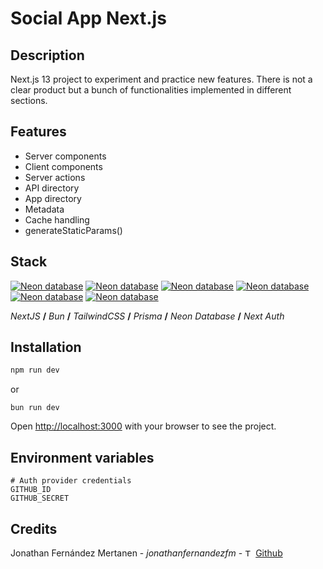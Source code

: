 # Social App Next.js

## Description

Next.js 13 project to experiment and practice new features. There is not a clear product but a bunch of functionalities implemented in different sections.

## Features
* Server components
* Client components
* Server actions
* API directory
* App directory
* Metadata
* Cache handling
* generateStaticParams()

## Stack

[![Neon database](https://i.ibb.co/7pYkYqX/68747470733a2f2f7376676c2e76657263656c2e6170702f6c6962726172792f6e6578746a732e737667.png)](https://nextjs.org/)
[![Neon database](https://i.ibb.co/QmPCsvP/68747470733a2f2f7376676c2e76657263656c2e6170702f6c6962726172792f62756e2e737667.png)](https://nextjs.org/) 
[![Neon database](https://i.ibb.co/f2C9XwW/68747470733a2f2f7376676c2e76657263656c2e6170702f6c6962726172792f7461696c77696e646373732e737667.png)](https://nextjs.org/)
[![Neon database](https://i.ibb.co/vHDLJZK/68747470733a2f2f7376676c2e76657263656c2e6170702f6c6962726172792f707269736d612e737667.png)](https://nextjs.org/) 
[![Neon database](https://i.ibb.co/XLrcrsJ/68747470733a2f2f6e656f6e2e746563682f66617669636f6e2f66617669636f6e2e706e67.png)](https://nextjs.org/) 
[![Neon database](https://i.ibb.co/hsdCR5T/68747470733a2f2f6e6578742d617574682e6a732e6f72672f696d672f6c6f676f2f6c6f676f2d736d2e706e67.png)](https://nextjs.org/) 

*NextJS* **/** *Bun* **/** *TailwindCSS* **/** *Prisma* **/** *Neon* *Database* **/** *Next Auth*

## Installation

```bash
npm run dev
```
or
```
bun run dev
```

Open [http://localhost:3000](http://localhost:3000) with your browser to see the project.

## Environment variables
```
# Auth provider credentials
GITHUB_ID
GITHUB_SECRET
```

## Credits
Jonathan Fernández Mertanen - *jonathanfernandezfm* - <img style="margin-right: 5px" alt="Tailwind" src="https://svgl.vercel.app/library/github.svg"  width="12px" height="12px">[Github](https://github.com/jonathanfernandezfm)